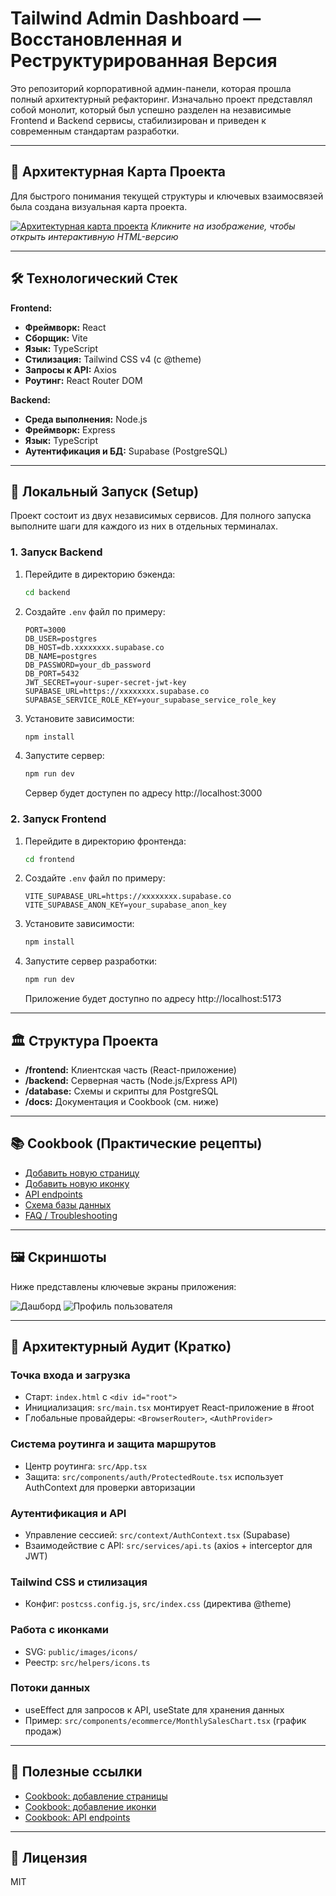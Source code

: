 # Tailwind Admin Dashboard — Восстановленная и Реструктурированная Версия

Это репозиторий корпоративной админ-панели, которая прошла полный архитектурный рефакторинг. Изначально проект представлял собой монолит, который был успешно разделен на независимые Frontend и Backend сервисы, стабилизирован и приведен к современным стандартам разработки.

---

## 🚀 Архитектурная Карта Проекта

Для быстрого понимания текущей структуры и ключевых взаимосвязей была создана визуальная карта проекта.

[![Архитектурная карта проекта](docs/architecture-map.png)](docs/architecture.html)
_Кликните на изображение, чтобы открыть интерактивную HTML-версию_

---

## 🛠️ Технологический Стек

**Frontend:**
- **Фреймворк:** React
- **Сборщик:** Vite
- **Язык:** TypeScript
- **Стилизация:** Tailwind CSS v4 (c @theme)
- **Запросы к API:** Axios
- **Роутинг:** React Router DOM

**Backend:**
- **Среда выполнения:** Node.js
- **Фреймворк:** Express
- **Язык:** TypeScript
- **Аутентификация и БД:** Supabase (PostgreSQL)

---

## 🏁 Локальный Запуск (Setup)

Проект состоит из двух независимых сервисов. Для полного запуска выполните шаги для каждого из них в отдельных терминалах.

### 1. Запуск Backend

1. Перейдите в директорию бэкенда:
    ```bash
    cd backend
    ```
2. Создайте `.env` файл по примеру:
    ```dotenv
    PORT=3000
    DB_USER=postgres
    DB_HOST=db.xxxxxxxx.supabase.co
    DB_NAME=postgres
    DB_PASSWORD=your_db_password
    DB_PORT=5432
    JWT_SECRET=your-super-secret-jwt-key
    SUPABASE_URL=https://xxxxxxxx.supabase.co
    SUPABASE_SERVICE_ROLE_KEY=your_supabase_service_role_key
    ```
3. Установите зависимости:
    ```bash
    npm install
    ```
4. Запустите сервер:
    ```bash
    npm run dev
    ```
    Сервер будет доступен по адресу http://localhost:3000

### 2. Запуск Frontend

1. Перейдите в директорию фронтенда:
    ```bash
    cd frontend
    ```
2. Создайте `.env` файл по примеру:
    ```dotenv
    VITE_SUPABASE_URL=https://xxxxxxxx.supabase.co
    VITE_SUPABASE_ANON_KEY=your_supabase_anon_key
    ```
3. Установите зависимости:
    ```bash
    npm install
    ```
4. Запустите сервер разработки:
    ```bash
    npm run dev
    ```
    Приложение будет доступно по адресу http://localhost:5173

---

## 🏛️ Структура Проекта

- **/frontend:** Клиентская часть (React-приложение)
- **/backend:** Серверная часть (Node.js/Express API)
- **/database:** Схемы и скрипты для PostgreSQL
- **/docs:** Документация и Cookbook (см. ниже)

---

## 📚 Cookbook (Практические рецепты)

- [Добавить новую страницу](docs/add-new-page.md)
- [Добавить новую иконку](docs/add-new-icon.md)
- [API endpoints](docs/api-endpoints.md)
- [Схема базы данных](docs/database-schema.md)
- [FAQ / Troubleshooting](docs/faq.md)

---

## 🖼️ Скриншоты

Ниже представлены ключевые экраны приложения:

![Дашборд](docs/screenshots/dashboard.png)
![Профиль пользователя](docs/screenshots/profile.png)

---

## 🧭 Архитектурный Аудит (Кратко)

### Точка входа и загрузка
- Старт: `index.html` с `<div id="root">`
- Инициализация: `src/main.tsx` монтирует React-приложение в #root
- Глобальные провайдеры: `<BrowserRouter>`, `<AuthProvider>`

### Система роутинга и защита маршрутов
- Центр роутинга: `src/App.tsx`
- Защита: `src/components/auth/ProtectedRoute.tsx` использует AuthContext для проверки авторизации

### Аутентификация и API
- Управление сессией: `src/context/AuthContext.tsx` (Supabase)
- Взаимодействие с API: `src/services/api.ts` (axios + interceptor для JWT)

### Tailwind CSS и стилизация
- Конфиг: `postcss.config.js`, `src/index.css` (директива @theme)

### Работа с иконками
- SVG: `public/images/icons/`
- Реестр: `src/helpers/icons.ts`

### Потоки данных
- useEffect для запросов к API, useState для хранения данных
- Пример: `src/components/ecommerce/MonthlySalesChart.tsx` (график продаж)

---

## 📂 Полезные ссылки
- [Cookbook: добавление страницы](docs/add-new-page.md)
- [Cookbook: добавление иконки](docs/add-new-icon.md)
- [Cookbook: API endpoints](docs/api-endpoints.md)

---

## 📄 Лицензия

MIT
